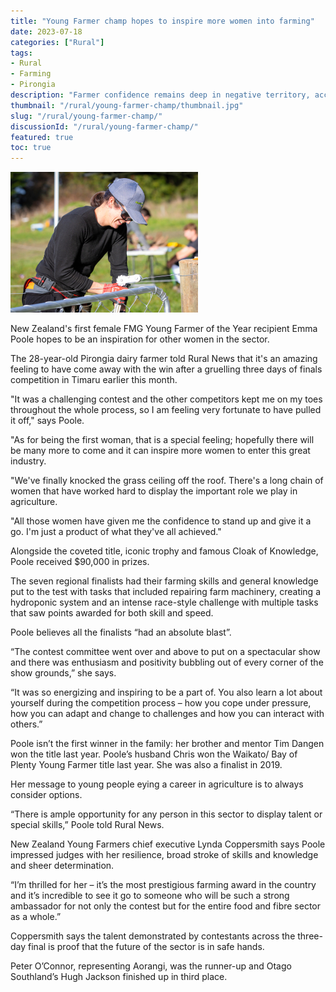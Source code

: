 ```yaml
---
title: "Young Farmer champ hopes to inspire more women into farming"
date: 2023-07-18
categories: ["Rural"]
tags:
- Rural
- Farming
- Pirongia
description: "Farmer confidence remains deep in negative territory, according to the latest Rabobank Rural Confidence survey."
thumbnail: "/rural/young-farmer-champ/thumbnail.jpg"
slug: "/rural/young-farmer-champ/"
discussionId: "/rural/young-farmer-champ/"
featured: true
toc: true
---
```

![Emma Poole competing in the head to head challenge on the practical day of the competition.](thumbnail.jpg)

New Zealand's first female FMG Young Farmer of the Year recipient Emma Poole hopes to be an inspiration for other women in the sector.

The 28-year-old Pirongia dairy farmer told Rural News that it's an amazing feeling to have come away with the win after a gruelling three days of finals competition in Timaru earlier this month.

"It was a challenging contest and the other competitors kept me on my toes throughout the whole process, so I am feeling very fortunate to have pulled it off," says Poole.

"As for being the first woman, that is a special feeling; hopefully there will be many more to come and it can inspire more women to enter this great industry.

"We've finally knocked the grass ceiling off the roof. There's a long chain of women that have worked hard to display the important role we play in agriculture.

"All those women have given me the confidence to stand up and give it a go. I'm just a product of what they've all achieved."

Alongside the coveted title, iconic trophy and famous Cloak of Knowledge, Poole received $90,000 in prizes.

The seven regional finalists had their farming skills and general knowledge put to the test with tasks that included repairing farm machinery, creating a hydroponic system and an intense race-style challenge with multiple tasks that saw points awarded for both skill and speed.

Poole believes all the finalists “had an absolute blast”.

“The contest committee went over and above to put on a spectacular show and there was enthusiasm and positivity bubbling out of every corner of the show grounds,” she says.

“It was so energizing and inspiring to be a part of. You also learn a lot about yourself during the competition process – how you cope under pressure, how you can adapt and change to challenges and how you can interact with others.”

Poole isn’t the first winner in the family: her brother and mentor Tim Dangen won the title last year. Poole’s husband Chris won the Waikato/ Bay of Plenty Young Farmer title last year. She was also a finalist in 2019.

Her message to young people eying a career in agriculture is to always consider options.

“There is ample opportunity for any person in this sector to display talent or special skills,” Poole told Rural News.

New Zealand Young Farmers chief executive Lynda Coppersmith says Poole impressed judges with her resilience, broad stroke of skills and knowledge and sheer determination.

“I’m thrilled for her – it’s the most prestigious farming award in the country and it’s incredible to see it go to someone who will be such a strong ambassador for not only the contest but for the entire food and fibre sector as a whole.”

Coppersmith says the talent demonstrated by contestants across the three-day final is proof that the future of the sector is in safe hands.

Peter O’Connor, representing Aorangi, was the runner-up and Otago Southland’s Hugh Jackson finished up in third place.